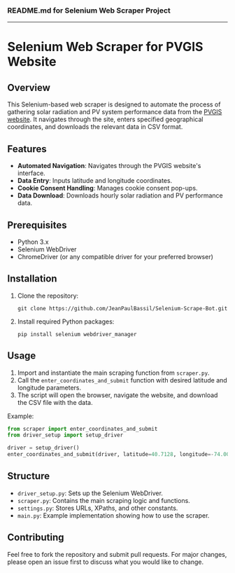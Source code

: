### README.md for Selenium Web Scraper Project

---

# Selenium Web Scraper for PVGIS Website

## Overview
This Selenium-based web scraper is designed to automate the process of gathering solar radiation and PV system performance data from the [PVGIS website](https://re.jrc.ec.europa.eu/pvg_tools/en/). It navigates through the site, enters specified geographical coordinates, and downloads the relevant data in CSV format.

## Features
- **Automated Navigation**: Navigates through the PVGIS website's interface.
- **Data Entry**: Inputs latitude and longitude coordinates.
- **Cookie Consent Handling**: Manages cookie consent pop-ups.
- **Data Download**: Downloads hourly solar radiation and PV performance data.

## Prerequisites
- Python 3.x
- Selenium WebDriver
- ChromeDriver (or any compatible driver for your preferred browser)

## Installation
1. Clone the repository:
   ```
   git clone https://github.com/JeanPaulBassil/Selenium-Scrape-Bot.git
   ```
2. Install required Python packages:
   ```
   pip install selenium webdriver_manager
   ```

## Usage
1. Import and instantiate the main scraping function from `scraper.py`.
2. Call the `enter_coordinates_and_submit` function with desired latitude and longitude parameters.
3. The script will open the browser, navigate the website, and download the CSV file with the data.

Example:
```python
from scraper import enter_coordinates_and_submit
from driver_setup import setup_driver

driver = setup_driver()
enter_coordinates_and_submit(driver, latitude=40.7128, longitude=-74.0060)
```

## Structure
- `driver_setup.py`: Sets up the Selenium WebDriver.
- `scraper.py`: Contains the main scraping logic and functions.
- `settings.py`: Stores URLs, XPaths, and other constants.
- `main.py`: Example implementation showing how to use the scraper.

## Contributing
Feel free to fork the repository and submit pull requests. For major changes, please open an issue first to discuss what you would like to change.

